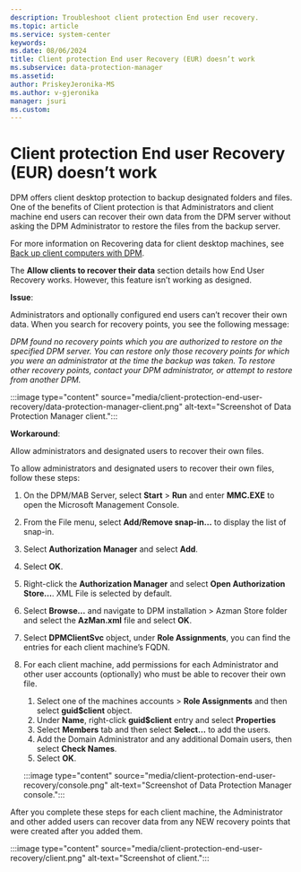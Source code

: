 ```yaml
---
description: Troubleshoot client protection End user recovery.
ms.topic: article
ms.service: system-center
keywords:
ms.date: 08/06/2024
title: Client protection End user Recovery (EUR) doesn’t work
ms.subservice: data-protection-manager
ms.assetid:
author: PriskeyJeronika-MS
ms.author: v-gjeronika
manager: jsuri
ms.custom:
---
```


# Client protection End user Recovery (EUR) doesn’t work

DPM offers client desktop protection to backup designated folders and files.  One of the benefits of Client protection is that Administrators and client machine end users can recover their own data from the DPM server without asking the DPM Administrator to restore the files from the backup server.

For more information on Recovering data for client desktop machines, see [Back up client computers with DPM](/system-center/dpm/back-up-workstations?&tabs=AllowClients2016%2CAllowClients#recover-client-data).

The **Allow clients to recover their data** section details how End User Recovery works. However, this feature isn’t working as designed.  

**Issue**:

Administrators and optionally configured end users can’t recover their own data. When you search for recovery points, you see the following message:

*DPM found no recovery points which you are authorized to restore on the specified DPM server. You can restore only those recovery points for which you were an administrator at the time the backup was taken.  To restore other recovery points, contact your DPM administrator, or attempt to restore from another DPM.*

:::image type="content" source="media/client-protection-end-user-recovery/data-protection-manager-client.png" alt-text="Screenshot of Data Protection Manager client.":::

**Workaround**:

Allow administrators and designated users to recover their own files.  

To allow administrators and designated users to recover their own files, follow these steps:

1. On the DPM/MAB Server, select **Start** > **Run** and enter **MMC.EXE** to open the Microsoft Management Console.

2. From the File menu, select **Add/Remove snap-in…** to display the list of snap-in. 

3. Select **Authorization Manager** and select **Add**.  

4. Select **OK**.

5. Right-click the **Authorization Manager** and select **Open Authorization Store…**. XML File is selected by default.

6. Select **Browse…** and navigate to DPM installation > Azman Store folder and select the **AzMan.xml** file and select **OK**.

7. Select **DPMClientSvc** object, under **Role Assignments**, you can find the entries for each client machine’s FQDN.

8. For each client machine, add permissions for each Administrator and other user accounts (optionally) who must be able to recover their own file.

      1. Select one of the machines accounts > **Role Assignments** and then select **guid$client** object.
      2. Under **Name**, right-click **guid$client** entry and select **Properties**
      3. Select **Members** tab and then select **Select…** to add the users.
      4. Add the Domain Administrator and any additional Domain users, then select **Check Names**.
      5. Select **OK**.

      :::image type="content" source="media/client-protection-end-user-recovery/console.png" alt-text="Screenshot of Data Protection Manager console.":::

After you complete these steps for each client machine, the Administrator and other added users can recover data from any NEW recovery points that were created after you added them.

:::image type="content" source="media/client-protection-end-user-recovery/client.png" alt-text="Screenshot of client.":::
